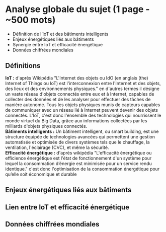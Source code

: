# Analyse globale du sujet (1 page - ~500 mots)
- Définition de l’IoT et des bâtiments intelligents  
- Enjeux énergétiques liés aux bâtiments  
- Synergie entre IoT et efficacité énergétique  
- Données chiffrées mondiales  

## Définitions
**IoT :** d'après Wikipédia "L'Internet des objets ou IdO (en anglais (the) Internet of Things ou IoT) est l'interconnexion entre l'Internet et des objets, des lieux et des environnements physiques." en d'autres termes il désigne un vaste réseau d'objets connectés entre eux et à Internet, capables de collecter des données et de les analyser pour effectuer des tâches de manière autonome. Tous les objets physiques munis de capteurs capables de communiquer avec un réseau lié à Internet peuvent devenir des objets connectés. L'IoT, c'est donc l'ensemble des technologies qui nourrissent le monde virtuel du Big Data, grâce aux informations collectées par les milliards d'objets physiques connectés.  
**Bâtiments intelligents :** Un bâtiment intelligent, ou smart building, est une structure équipée de technologies avancées qui permettent une gestion automatisée et optimisée de divers systèmes tels que le chauffage, la ventilation, l'éclairage (CVC), et même la sécurité.  
**Efficacité énergétique :** d'après wikipédia "L'efficacité énergétique ou efficience énergétique est l'état de fonctionnement d'un système pour lequel la consommation d’énergie est minimisée pour un service rendu identique." c'est donc l'optimisation de la consommation énergétique pour qu’elle soit économique et durable

## Enjeux énergétiques liés aux bâtiments

## Lien entre IoT et efficacité énergétique

## Données chiffrées mondiales
